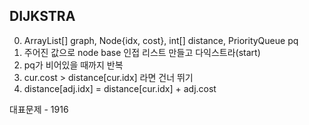## DIJKSTRA

0. ArrayList<Node>[] graph, Node{idx, cost}, int[] distance, PriorityQueue<Node> pq
1. 주어진 값으로 node base 인접 리스트 만들고 다익스트라(start)
2. pq가 비어있을 때까지 반복
3. cur.cost > distance[cur.idx] 라면 건너 뛰기
4. distance[adj.idx] = distance[cur.idx] + adj.cost

대표문제 - 1916